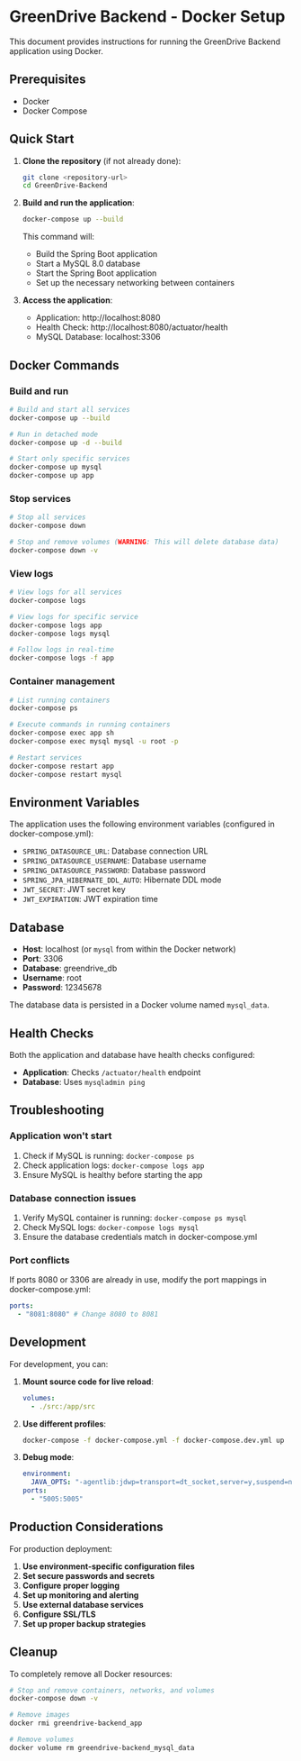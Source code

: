 # GreenDrive Backend - Docker Setup

This document provides instructions for running the GreenDrive Backend application using Docker.

## Prerequisites

- Docker
- Docker Compose

## Quick Start

1. **Clone the repository** (if not already done):

   ```bash
   git clone <repository-url>
   cd GreenDrive-Backend
   ```

2. **Build and run the application**:

   ```bash
   docker-compose up --build
   ```

   This command will:

   - Build the Spring Boot application
   - Start a MySQL 8.0 database
   - Start the Spring Boot application
   - Set up the necessary networking between containers

3. **Access the application**:
   - Application: http://localhost:8080
   - Health Check: http://localhost:8080/actuator/health
   - MySQL Database: localhost:3306

## Docker Commands

### Build and run

```bash
# Build and start all services
docker-compose up --build

# Run in detached mode
docker-compose up -d --build

# Start only specific services
docker-compose up mysql
docker-compose up app
```

### Stop services

```bash
# Stop all services
docker-compose down

# Stop and remove volumes (WARNING: This will delete database data)
docker-compose down -v
```

### View logs

```bash
# View logs for all services
docker-compose logs

# View logs for specific service
docker-compose logs app
docker-compose logs mysql

# Follow logs in real-time
docker-compose logs -f app
```

### Container management

```bash
# List running containers
docker-compose ps

# Execute commands in running containers
docker-compose exec app sh
docker-compose exec mysql mysql -u root -p

# Restart services
docker-compose restart app
docker-compose restart mysql
```

## Environment Variables

The application uses the following environment variables (configured in docker-compose.yml):

- `SPRING_DATASOURCE_URL`: Database connection URL
- `SPRING_DATASOURCE_USERNAME`: Database username
- `SPRING_DATASOURCE_PASSWORD`: Database password
- `SPRING_JPA_HIBERNATE_DDL_AUTO`: Hibernate DDL mode
- `JWT_SECRET`: JWT secret key
- `JWT_EXPIRATION`: JWT expiration time

## Database

- **Host**: localhost (or `mysql` from within the Docker network)
- **Port**: 3306
- **Database**: greendrive_db
- **Username**: root
- **Password**: 12345678

The database data is persisted in a Docker volume named `mysql_data`.

## Health Checks

Both the application and database have health checks configured:

- **Application**: Checks `/actuator/health` endpoint
- **Database**: Uses `mysqladmin ping`

## Troubleshooting

### Application won't start

1. Check if MySQL is running: `docker-compose ps`
2. Check application logs: `docker-compose logs app`
3. Ensure MySQL is healthy before starting the app

### Database connection issues

1. Verify MySQL container is running: `docker-compose ps mysql`
2. Check MySQL logs: `docker-compose logs mysql`
3. Ensure the database credentials match in docker-compose.yml

### Port conflicts

If ports 8080 or 3306 are already in use, modify the port mappings in docker-compose.yml:

```yaml
ports:
  - "8081:8080" # Change 8080 to 8081
```

## Development

For development, you can:

1. **Mount source code for live reload**:

   ```yaml
   volumes:
     - ./src:/app/src
   ```

2. **Use different profiles**:

   ```bash
   docker-compose -f docker-compose.yml -f docker-compose.dev.yml up
   ```

3. **Debug mode**:
   ```yaml
   environment:
     JAVA_OPTS: "-agentlib:jdwp=transport=dt_socket,server=y,suspend=n,address=*:5005"
   ports:
     - "5005:5005"
   ```

## Production Considerations

For production deployment:

1. **Use environment-specific configuration files**
2. **Set secure passwords and secrets**
3. **Configure proper logging**
4. **Set up monitoring and alerting**
5. **Use external database services**
6. **Configure SSL/TLS**
7. **Set up proper backup strategies**

## Cleanup

To completely remove all Docker resources:

```bash
# Stop and remove containers, networks, and volumes
docker-compose down -v

# Remove images
docker rmi greendrive-backend_app

# Remove volumes
docker volume rm greendrive-backend_mysql_data
```
